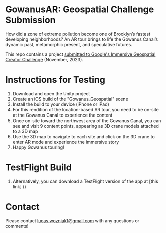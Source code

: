 # GowanusAR: Geospatial Challenge Submission
How did a zone of extreme pollution become one of Brooklyn’s fastest developing neighborhoods? An AR tour brings to life the Gowanus Canal’s dynamic past, metamorphic present, and speculative futures.


This repo contains a project [submitted to Google's Immersive Geospatial Creator Challenge](https://devpost.com/software/gowanus-ar) (November, 2023).


# Instructions for Testing
1. Download and open the Unity project
2. Create an iOS build of the "Gowanus_Geospatial" scene
3. Install the build to your device (iPhone or iPad)
4. For this rendition of the location-based AR tour, you need to be on-site at the Gowanus Canal to experience the content
5. Once on-site toward the northwest area of the Gowanus Canal, you can see and visit 9 content points, appearing as 3D crane models attached to a 3D map
6. Use the 3D map to navigate to each site and click on the 3D crane to enter AR mode and experience the immersive story
7. Happy Gowanus touring!


# TestFlight Build
1. Alternatively, you can download a TestFlight version of the app at [this link] ()


# Contact
Please contact lucas.wozniak1@gmail.com with any questions or comments!

